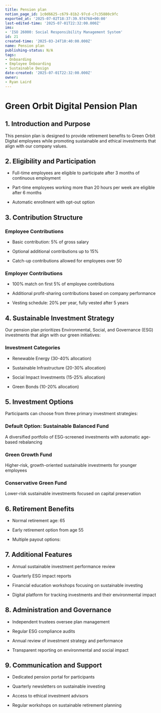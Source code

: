 ```yaml
---
title: Pension plan
notion_page_id: 1c0d6625-c679-81b2-97cd-c7c35880c9fc
exported_at: '2025-07-02T18:37:39.974768+00:00'
last-edited-time: '2025-07-01T22:32:00.000Z'
ims:
- 'ISO 26000: Social Responsibility Management System'
id: 21
created-time: '2025-03-24T10:40:00.000Z'
name: Pension plan
publishing-status: N/A
tags:
- Onboarding
- Employee Onboarding
- Sustainable Design
date-created: '2025-07-01T22:32:00.000Z'
owner:
- Ryan Laird
---
```


# Green Orbit Digital Pension Plan

## 1. Introduction and Purpose

This pension plan is designed to provide retirement benefits to Green Orbit Digital employees while promoting sustainable and ethical investments that align with our company values.

## 2. Eligibility and Participation

- Full-time employees are eligible to participate after 3 months of continuous employment

- Part-time employees working more than 20 hours per week are eligible after 6 months

- Automatic enrollment with opt-out option

## 3. Contribution Structure

### Employee Contributions

- Basic contribution: 5% of gross salary

- Optional additional contributions up to 15%

- Catch-up contributions allowed for employees over 50

### Employer Contributions

- 100% match on first 5% of employee contributions

- Additional profit-sharing contributions based on company performance

- Vesting schedule: 20% per year, fully vested after 5 years

## 4. Sustainable Investment Strategy

Our pension plan prioritizes Environmental, Social, and Governance (ESG) investments that align with our green initiatives:

### Investment Categories

- Renewable Energy (30-40% allocation)

- Sustainable Infrastructure (20-30% allocation)

- Social Impact Investments (15-25% allocation)

- Green Bonds (10-20% allocation)

## 5. Investment Options

Participants can choose from three primary investment strategies:

### Default Option: Sustainable Balanced Fund

A diversified portfolio of ESG-screened investments with automatic age-based rebalancing

### Green Growth Fund

Higher-risk, growth-oriented sustainable investments for younger employees

### Conservative Green Fund

Lower-risk sustainable investments focused on capital preservation

## 6. Retirement Benefits

- Normal retirement age: 65

- Early retirement option from age 55

- Multiple payout options:

## 7. Additional Features

- Annual sustainable investment performance review

- Quarterly ESG impact reports

- Financial education workshops focusing on sustainable investing

- Digital platform for tracking investments and their environmental impact

## 8. Administration and Governance

- Independent trustees oversee plan management

- Regular ESG compliance audits

- Annual review of investment strategy and performance

- Transparent reporting on environmental and social impact

## 9. Communication and Support

- Dedicated pension portal for participants

- Quarterly newsletters on sustainable investing

- Access to ethical investment advisors

- Regular workshops on sustainable retirement planning

<!-- Unsupported block type: callout -->